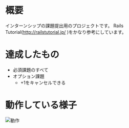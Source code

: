 # 概要
インターンシップの課題提出用のプロジェクトです。
Rails Tutorial(http://railstutorial.jp/ )をかなり参考にしています。

# 達成したもの
- 必須課題のすべて
- オプション課題
  - +1をキャンセルできる

# 動作している様子
![動作](https://raw.githubusercontent.com/mak4026/internship_wantedly/readme.gif)